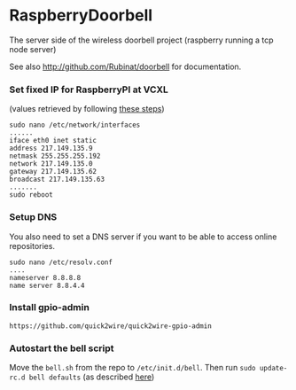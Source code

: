 RaspberryDoorbell
=================

The server side of the wireless doorbell project (raspberry running a tcp node server)

See also http://github.com/Rubinat/doorbell for documentation.

### Set fixed IP for RaspberryPI at VCXL
(values retrieved by following [these steps](http://www.modmypi.com/blog/tutorial-how-to-give-your-raspberry-pi-a-static-ip-address))
```
sudo nano /etc/network/interfaces
......
iface eth0 inet static
address 217.149.135.9
netmask 255.255.255.192
network 217.149.135.0
gateway 217.149.135.62
broadcast 217.149.135.63
.......
sudo reboot
```

### Setup DNS
You also need to set a DNS server if you want to be able to access online repositories.
```
sudo nano /etc/resolv.conf
....
nameserver 8.8.8.8
name server 8.8.4.4
```

### Install gpio-admin
`https://github.com/quick2wire/quick2wire-gpio-admin`

### Autostart the bell script
Move the ```bell.sh``` from the repo to ```/etc/init.d/bell```. Then run ```sudo update-rc.d bell defaults``` (as described [here](http://raspberrywebserver.com/serveradmin/run-a-script-on-start-up.html))
